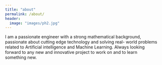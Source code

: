 ```yaml
---
title: "about"
permalink: /about/
header:
  image: "images/ph2.jpg"
---
```

  I am a passionate engineer with a strong mathematical background, passionate
  about cutting edge technology and solving real- world problems related to
  Artificial intelligence and Machine Learning. Always looking forward to any
  new and innovative project  to work on and to learn something new.

